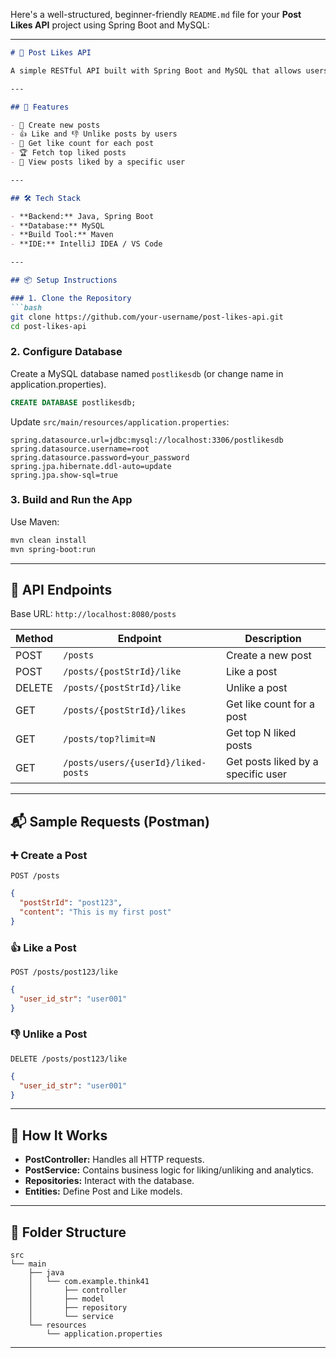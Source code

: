 Here's a well-structured, beginner-friendly `README.md` file for your **Post Likes API** project using Spring Boot and MySQL:

---

````markdown
# 📌 Post Likes API

A simple RESTful API built with Spring Boot and MySQL that allows users to create posts, like/unlike posts, and retrieve analytics such as the number of likes and top liked posts.

---

## 🚀 Features

- 📄 Create new posts
- 👍 Like and 👎 Unlike posts by users
- 🔢 Get like count for each post
- 🏆 Fetch top liked posts
- 🧍 View posts liked by a specific user

---

## 🛠 Tech Stack

- **Backend:** Java, Spring Boot
- **Database:** MySQL
- **Build Tool:** Maven
- **IDE:** IntelliJ IDEA / VS Code

---

## 📦 Setup Instructions

### 1. Clone the Repository
```bash
git clone https://github.com/your-username/post-likes-api.git
cd post-likes-api
````

### 2. Configure Database

Create a MySQL database named `postlikesdb` (or change name in application.properties).

```sql
CREATE DATABASE postlikesdb;
```

Update `src/main/resources/application.properties`:

```properties
spring.datasource.url=jdbc:mysql://localhost:3306/postlikesdb
spring.datasource.username=root
spring.datasource.password=your_password
spring.jpa.hibernate.ddl-auto=update
spring.jpa.show-sql=true
```

### 3. Build and Run the App

Use Maven:

```bash
mvn clean install
mvn spring-boot:run
```

---

## 🧪 API Endpoints

Base URL: `http://localhost:8080/posts`

| Method | Endpoint                            | Description                        |
| ------ | ----------------------------------- | ---------------------------------- |
| POST   | `/posts`                            | Create a new post                  |
| POST   | `/posts/{postStrId}/like`           | Like a post                        |
| DELETE | `/posts/{postStrId}/like`           | Unlike a post                      |
| GET    | `/posts/{postStrId}/likes`          | Get like count for a post          |
| GET    | `/posts/top?limit=N`                | Get top N liked posts              |
| GET    | `/posts/users/{userId}/liked-posts` | Get posts liked by a specific user |

---

## 📬 Sample Requests (Postman)

### ➕ Create a Post

```http
POST /posts
```

```json
{
  "postStrId": "post123",
  "content": "This is my first post"
}
```

### 👍 Like a Post

```http
POST /posts/post123/like
```

```json
{
  "user_id_str": "user001"
}
```

### 👎 Unlike a Post

```http
DELETE /posts/post123/like
```

```json
{
  "user_id_str": "user001"
}
```

---

## 🧠 How It Works

* **PostController:** Handles all HTTP requests.
* **PostService:** Contains business logic for liking/unliking and analytics.
* **Repositories:** Interact with the database.
* **Entities:** Define Post and Like models.

---

## 📁 Folder Structure

```
src
└── main
    ├── java
    │   └── com.example.think41
    │       ├── controller
    │       ├── model
    │       ├── repository
    │       └── service
    └── resources
        └── application.properties
```

---

```
